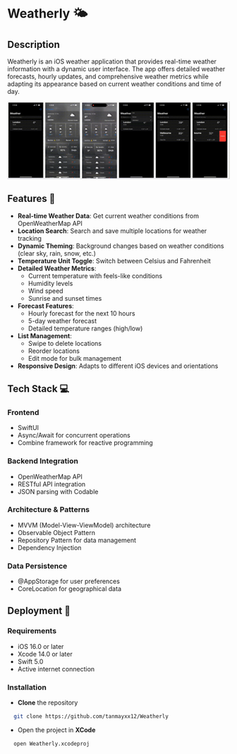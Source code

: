 # Weatherly 🌤️

## Description
Weatherly is an iOS weather application that provides real-time weather information with a dynamic user interface. The app offers detailed weather forecasts, hourly updates, and 
comprehensive weather metrics while adapting its appearance based on current weather conditions and time of day.


![WeatherlyScreenRecording](WeatherlyScreenRecording.gif)

## Features 🌟
- **Real-time Weather Data**: Get current weather conditions from OpenWeatherMap API
- **Location Search**: Search and save multiple locations for weather tracking
- **Dynamic Theming**: Background changes based on weather conditions (clear sky, rain, snow, etc.)
- **Temperature Unit Toggle**: Switch between Celsius and Fahrenheit
- **Detailed Weather Metrics**:
  - Current temperature with feels-like conditions
  - Humidity levels
  - Wind speed
  - Sunrise and sunset times
- **Forecast Features**:
  - Hourly forecast for the next 10 hours
  - 5-day weather forecast
  - Detailed temperature ranges (high/low)
- **List Management**:
  - Swipe to delete locations
  - Reorder locations
  - Edit mode for bulk management
- **Responsive Design**: Adapts to different iOS devices and orientations

## Tech Stack 💻
### Frontend
- SwiftUI
- Async/Await for concurrent operations
- Combine framework for reactive programming

### Backend Integration
- OpenWeatherMap API
- RESTful API integration
- JSON parsing with Codable

### Architecture & Patterns
- MVVM (Model-View-ViewModel) architecture
- Observable Object Pattern
- Repository Pattern for data management
- Dependency Injection

### Data Persistence
- @AppStorage for user preferences
- CoreLocation for geographical data

## Deployment 🚀
### Requirements
- iOS 16.0 or later
- Xcode 14.0 or later
- Swift 5.0
- Active internet connection

### Installation
- **Clone** the repository
```bash
  git clone https://github.com/tanmayxx12/Weatherly
```

- Open the project in **XCode**
``` bash
  open Weatherly.xcodeproj
```
